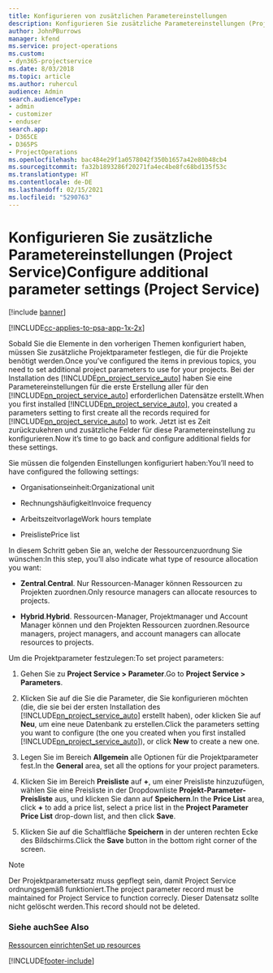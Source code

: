 ```yaml
---
title: Konfigurieren von zusätzlichen Parametereinstellungen
description: Konfigurieren Sie zusätzliche Parametereinstellungen (Project Service)
author: JohnPBurrows
manager: kfend
ms.service: project-operations
ms.custom:
- dyn365-projectservice
ms.date: 8/03/2018
ms.topic: article
ms.author: ruhercul
audience: Admin
search.audienceType:
- admin
- customizer
- enduser
search.app:
- D365CE
- D365PS
- ProjectOperations
ms.openlocfilehash: bac484e29f1a0578042f350b1657a42e80b48cb4
ms.sourcegitcommit: fa32b1893286f20271fa4ec4be8fc68bd135f53c
ms.translationtype: HT
ms.contentlocale: de-DE
ms.lasthandoff: 02/15/2021
ms.locfileid: "5290763"
---
```

# <a name="configure-additional-parameter-settings-project-service"></a><span data-ttu-id="287e2-103">Konfigurieren Sie zusätzliche Parametereinstellungen (Project Service)</span><span class="sxs-lookup"><span data-stu-id="287e2-103">Configure additional parameter settings (Project Service)</span></span>

[!include [banner](../includes/psa-now-project-operations.md)]

[!INCLUDE[cc-applies-to-psa-app-1x-2x](../includes/cc-applies-to-psa-app-1x-2x.md)]

<span data-ttu-id="287e2-104">Sobald Sie die Elemente in den vorherigen Themen konfiguriert haben, müssen Sie zusätzliche Projektparameter festlegen, die für die Projekte benötigt werden.</span><span class="sxs-lookup"><span data-stu-id="287e2-104">Once you’ve configured the items in previous topics, you need to set additional project parameters to use for your projects.</span></span> <span data-ttu-id="287e2-105">Bei der Installation des [!INCLUDE[pn_project_service_auto](../includes/pn-project-service-auto.md)] haben Sie eine Parametereinstellungen für die erste Erstellung aller für den [!INCLUDE[pn_project_service_auto](../includes/pn-project-service-auto.md)] erforderlichen Datensätze erstellt.</span><span class="sxs-lookup"><span data-stu-id="287e2-105">When you first installed [!INCLUDE[pn_project_service_auto](../includes/pn-project-service-auto.md)], you created a parameters setting to first create all the records required for [!INCLUDE[pn_project_service_auto](../includes/pn-project-service-auto.md)] to work.</span></span> <span data-ttu-id="287e2-106">Jetzt ist es Zeit zurückzukehren und zusätzliche Felder für diese Parametereinstellung zu konfigurieren.</span><span class="sxs-lookup"><span data-stu-id="287e2-106">Now it’s time to go back and configure additional fields for these settings.</span></span>  
  
 <span data-ttu-id="287e2-107">Sie müssen die folgenden Einstellungen konfiguriert haben:</span><span class="sxs-lookup"><span data-stu-id="287e2-107">You’ll need to have configured the following settings:</span></span>  
  
-   <span data-ttu-id="287e2-108">Organisationseinheit:</span><span class="sxs-lookup"><span data-stu-id="287e2-108">Organizational unit</span></span>  
  
-   <span data-ttu-id="287e2-109">Rechnungshäufigkeit</span><span class="sxs-lookup"><span data-stu-id="287e2-109">Invoice frequency</span></span>  
  
-   <span data-ttu-id="287e2-110">Arbeitszeitvorlage</span><span class="sxs-lookup"><span data-stu-id="287e2-110">Work hours template</span></span>  
  
-   <span data-ttu-id="287e2-111">Preisliste</span><span class="sxs-lookup"><span data-stu-id="287e2-111">Price list</span></span>  
 
<span data-ttu-id="287e2-112">In diesem Schritt geben Sie an, welche der Ressourcenzuordnung Sie wünschen:</span><span class="sxs-lookup"><span data-stu-id="287e2-112">In this step, you’ll also indicate what type of resource allocation you want:</span></span>  
  
- <span data-ttu-id="287e2-113">**Zentral**.</span><span class="sxs-lookup"><span data-stu-id="287e2-113">**Central**.</span></span> <span data-ttu-id="287e2-114">Nur Ressourcen-Manager können Ressourcen zu Projekten zuordnen.</span><span class="sxs-lookup"><span data-stu-id="287e2-114">Only resource managers can allocate resources to projects.</span></span>  
  
- <span data-ttu-id="287e2-115">**Hybrid**.</span><span class="sxs-lookup"><span data-stu-id="287e2-115">**Hybrid**.</span></span> <span data-ttu-id="287e2-116">Ressourcen-Manager, Projektmanager und Account Manager können und den Projekten Ressourcen zuordnen.</span><span class="sxs-lookup"><span data-stu-id="287e2-116">Resource managers, project managers, and account managers can allocate resources to projects.</span></span>  
  
 
<span data-ttu-id="287e2-117">Um die Projektparameter festzulegen:</span><span class="sxs-lookup"><span data-stu-id="287e2-117">To set project parameters:</span></span>  
  
1. <span data-ttu-id="287e2-118">Gehen Sie zu **Project Service > Parameter**.</span><span class="sxs-lookup"><span data-stu-id="287e2-118">Go to **Project Service > Parameters**.</span></span>  
  
2. <span data-ttu-id="287e2-119">Klicken Sie auf die Sie die Parameter, die Sie konfigurieren möchten (die, die sie bei der ersten Installation des [!INCLUDE[pn_project_service_auto](../includes/pn-project-service-auto.md)] erstellt haben), oder klicken Sie auf **Neu**, um eine neue Datenbank zu erstellen.</span><span class="sxs-lookup"><span data-stu-id="287e2-119">Click the parameters setting you want to configure (the one you created when you first installed [!INCLUDE[pn_project_service_auto](../includes/pn-project-service-auto.md)]), or click **New** to create a new one.</span></span>  
  
3. <span data-ttu-id="287e2-120">Legen Sie im Bereich **Allgemein** alle Optionen für die Projektparameter fest.</span><span class="sxs-lookup"><span data-stu-id="287e2-120">In the **General** area, set all the options for your project parameters.</span></span>  
  
4. <span data-ttu-id="287e2-121">Klicken Sie im Bereich **Preisliste** auf **+**, um einer Preisliste hinzuzufügen, wählen Sie eine Preisliste in der Dropdownliste **Projekt-Parameter-Preisliste** aus, und klicken Sie dann auf **Speichern**.</span><span class="sxs-lookup"><span data-stu-id="287e2-121">In the **Price List** area, click **+** to add a price list, select a price list in the **Project Parameter Price List** drop-down list, and then click **Save**.</span></span>  
  
5. <span data-ttu-id="287e2-122">Klicken Sie auf die Schaltfläche **Speichern** in der unteren rechten Ecke des Bildschirms.</span><span class="sxs-lookup"><span data-stu-id="287e2-122">Click the **Save** button in the bottom right corner of the screen.</span></span>  

> [!NOTE]
> <span data-ttu-id="287e2-123">Der Projektparametersatz muss gepflegt sein, damit Project Service ordnungsgemäß funktioniert.</span><span class="sxs-lookup"><span data-stu-id="287e2-123">The project parameter record must be maintained for Project Service to function correcly.</span></span> <span data-ttu-id="287e2-124">Dieser Datensatz sollte nicht gelöscht werden.</span><span class="sxs-lookup"><span data-stu-id="287e2-124">This record should not be deleted.</span></span>

### <a name="see-also"></a><span data-ttu-id="287e2-125">Siehe auch</span><span class="sxs-lookup"><span data-stu-id="287e2-125">See Also</span></span>  
 [<span data-ttu-id="287e2-126">Ressourcen einrichten</span><span class="sxs-lookup"><span data-stu-id="287e2-126">Set up resources</span></span>](../psa/set-up-resources.md)


[!INCLUDE[footer-include](../includes/footer-banner.md)]
